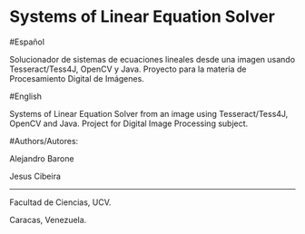 # Systems of Linear Equation Solver
#Español

Solucionador de sistemas de ecuaciones lineales desde una imagen usando Tesseract/Tess4J, OpenCV y Java.
Proyecto para la materia de Procesamiento Digital de Imágenes.

#English

Systems of Linear Equation Solver from an image using Tesseract/Tess4J, OpenCV and Java.
Project for Digital Image Processing subject.



#Authors/Autores:

Alejandro Barone

Jesus Cibeira


----------------------------------------------------------------------------------------------------


Facultad de Ciencias, UCV.

Caracas, Venezuela.

